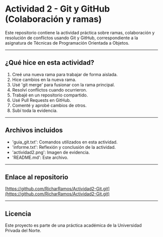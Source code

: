 # Actividad 2 - Git y GitHub (Colaboración y ramas)

Este repositorio contiene la actividad práctica sobre ramas, colaboración y resolución de conflictos usando Git y GitHub, correspondiente a la asignatura de Técnicas de Programación Orientada a Objetos.

---

## ¿Qué hice en esta actividad?

1. Creé una nueva rama para trabajar de forma aislada.
2. Hice cambios en la nueva rama.
3. Usé 'git merge' para fusionar con la rama principal.
4. Resolví conflictos cuando ocurrieron.
5. Trabajé en un repositorio compartido.
6. Usé Pull Requests en GitHub.
7. Comenté y aprobé cambios de otros.
8. Subí toda la evidencia.

---

## Archivos incluidos

- 'guia_git.txt': Comandos utilizados en esta actividad.
- 'informe.txt': Reflexión y conclusión de la actividad.
- 'actividad2.png': Imagen de evidencia.
- 'README.md': Este archivo.

---

## Enlace al repositorio

[https://github.com/RicharRamos/Actividad2-Git.git](https://github.com/RicharRamos/Actividad2-Git.git)

---

## Licencia

Este proyecto es parte de una práctica académica de la Universidad Privada del Norte.
